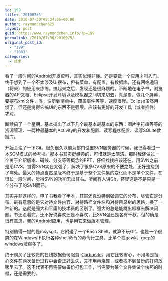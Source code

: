 ```yaml
---
id: 199
title: '201007#5'
date: 2010-07-30T09:34:06+00:00
author: raymondchen625
layout: post
guid: http://www.raymondchen.info/?p=199
permalink: /2010/07/30/2010075/
original_post_id:
  - "199"
  - "1083"
categories:
  - 技术
---
```

看了一段时间的Android开发资料，其实似懂非懂。还是要做一个应用才叫入门。终于想到了一个不太涉及UI摆布，但有菜单，有配置，有数据库，还有网络通讯（将来）的应用来练练。搞起来之后，发现还是很麻烦的。不断地在电子书，浏览器的API文档、Eclipse开发环境以及模拟器之间切来切去，真是累。做几个屏幕，要摆布xml文件，类，注册到清单中，覆盖事件等等，速度很慢。Eclipse虽然用惯了，但还是觉得它搞UI的东西不是强项。应该有更好的开发工具（或者插件）才对。

断续搞了一个星期，基本搞出了以下几个最基本最基本的东西：图片字符串等等的资源管理、一两种最基本的Activity的开发和配置、读写程序配置、读写SQLite数据库。

开始关注了一下Git。很久很久以前为部门设置SVN服务器的时候，我记得看过一本SCM模式的参考书。那本书其实挺经典的，可惜就是太简洁。那时我还做过一个关于介绍版本、码线、分支等等概念的PPT，仔细找找应该还在。用SVN之前是用CVS，觉得SVN实在太强了，解决了很多CVS原来的不便之处，正好是挠到了痒处。最大的特点当然是版本终于是基于整个文件集的变化而不是单个文件。在很长一段时间，觉得SVN的功能无出其右。听闻有人讲Git，怀疑这是不是只是一个分布了的SVN而已。

其实并非这样的。电子书我看了半本，其实还真没特别强调它的分布，尽管它是分布。最有意思的是它对待文件内容、对待路径文件名和对待目录树的思路，换了一种新的。这就是强大和平庸的技术员的区别了。强大的总是能跳出框框去解决问题。书还没看完，还不好说喜欢还是不喜欢，比SVN强还是各有千秋。但的确是很有意思，我的Android应用，也是用它来做版本管理。

特别值得一提的是msysgit，它附送了一个Bash Shell，就算不玩Git，也是一个很爽的在Windows下执行各种shell命令的命令行工具。比单个找gawk、grep的windows版爽多了。

终于购买了比较贵的在线数据备份服务-<a href="https://www.carbonite.com" target="_blank" rel="noopener noreferrer">Carbonite</a>。用它比较省心，不用老是担心文件在两次备份过程中会否正好丢失，又不用再烧碟，或者找不到备份的打包放哪里去了。这不代表不再需要做备份打包工作，当需要为某个文件集做个快照的时候，还是需要的。